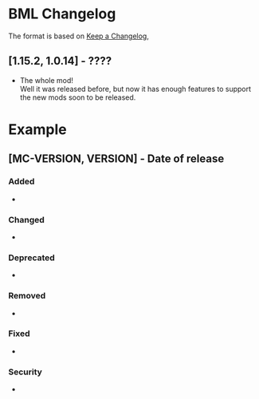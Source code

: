 # BML Changelog
The format is based on [Keep a Changelog](https://keepachangelog.com/en/1.0.0/),

## [1.15.2, 1.0.14] - ????
- The whole mod!  
Well it was released before, but now it has enough features to support the new mods soon to be released.

# Example
## [MC-VERSION, VERSION] - Date of release
### Added
- 
### Changed
- 
### Deprecated
- 
### Removed
- 
### Fixed
- 
### Security
- 